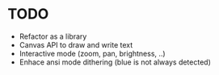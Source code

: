 TODO
====
* Refactor as a library
* Canvas API to draw and write text
* Interactive mode (zoom, pan, brightness, ..) 
* Enhace ansi mode dithering (blue is not always detected)
